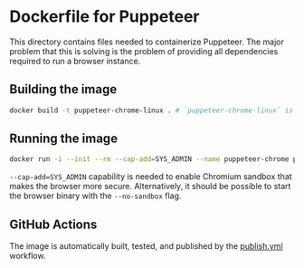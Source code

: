 # Dockerfile for Puppeteer

This directory contains files needed to containerize Puppeteer. The major problem
that this is solving is the problem of providing all dependencies required to run a
browser instance.

## Building the image

```sh
docker build -t puppeteer-chrome-linux . # `puppeteer-chrome-linux` is the name of the image.
```

## Running the image

```sh
docker run -i --init --rm --cap-add=SYS_ADMIN --name puppeteer-chrome puppeteer-chrome-linux node -e "`cat test.js`"
```

`--cap-add=SYS_ADMIN` capability is needed to enable Chromium sandbox that makes the browser more secure. Alternatively, it should be possible to start the browser binary with the `--no-sandbox` flag.

## GitHub Actions

The image is automatically built, tested, and published by the [publish.yml](https://github.com/puppeteer/puppeteer/blob/main/.github/workflows/publish.yml) workflow.
